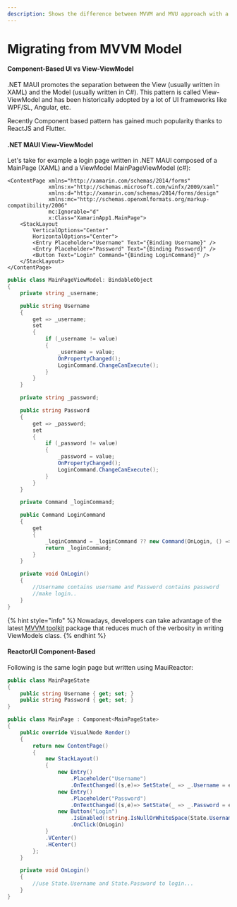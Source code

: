 ```yaml
---
description: Shows the difference between MVVM and MVU approach with a practical example
---
```


# Migrating from MVVM Model

#### Component-Based UI vs View-ViewModel

.NET MAUI promotes the separation between the View (usually written in XAML) and the Model (usually written in C#). This pattern is called View-ViewModel and has been historically adopted by a lot of UI frameworks like WPF/SL, Angular, etc.&#x20;

Recently Component based pattern has gained much popularity thanks to ReactJS and Flutter.

#### .NET MAUI View-ViewModel

Let's take for example a login page written in .NET MAUI composed of a MainPage (XAML) and a ViewModel MainPageViewModel (c#):

```markup
<ContentPage xmlns="http://xamarin.com/schemas/2014/forms"
             xmlns:x="http://schemas.microsoft.com/winfx/2009/xaml"
             xmlns:d="http://xamarin.com/schemas/2014/forms/design"
             xmlns:mc="http://schemas.openxmlformats.org/markup-compatibility/2006"
             mc:Ignorable="d"
             x:Class="XamarinApp1.MainPage">
    <StackLayout
        VerticalOptions="Center"
        HorizontalOptions="Center">
        <Entry Placeholder="Username" Text="{Binding Username}" />
        <Entry Placeholder="Password" Text="{Binding Password}" />
        <Button Text="Login" Command="{Binding LoginCommand}" />
    </StackLayout>
</ContentPage>
```

```csharp
public class MainPageViewModel: BindableObject
{
    private string _username;

    public string Username
    {
        get => _username;
        set
        {
            if (_username != value)
            {
                _username = value;
                OnPropertyChanged();
                LoginCommand.ChangeCanExecute();
            }
        }
    }

    private string _password;

    public string Password
    {
        get => _password;
        set
        {
            if (_password != value)
            {
                _password = value;
                OnPropertyChanged();
                LoginCommand.ChangeCanExecute();
            }
        }
    }

    private Command _loginCommand;

    public Command LoginCommand
    {
        get
        {
            _loginCommand = _loginCommand ?? new Command(OnLogin, () => !string.IsNullOrWhiteSpace(Username) && !string.IsNullOrWhiteSpace(Password));
            return _loginCommand;
        }
    }

    private void OnLogin()
    {
        //Username contains username and Password contains password
        //make login..
    }
}

```

{% hint style="info" %}
Nowadays, developers can take advantage of the latest [MVVM toolkit](https://learn.microsoft.com/en-us/windows/communitytoolkit/mvvm/introduction) package that reduces much of the verbosity in writing ViewModels class.
{% endhint %}

#### ReactorUI Component-Based

Following is the same login page but written using MauiReactor:

```csharp
public class MainPageState
{
    public string Username { get; set; }
    public string Password { get; set; }
}

public class MainPage : Component<MainPageState>
{
    public override VisualNode Render()
    {
        return new ContentPage()
        {
            new StackLayout()
            {
                new Entry()
                    .Placeholder("Username")
                    .OnTextChanged((s,e)=> SetState(_ => _.Username = e.NewTextValue)),
                new Entry()
                    .Placeholder("Password")
                    .OnTextChanged((s,e)=> SetState(_ => _.Password = e.NewTextValue)),
                new Button("Login")
                    .IsEnabled(!string.IsNullOrWhiteSpace(State.Username) && !string.IsNullOrWhiteSpace(State.Password))
                    .OnClick(OnLogin)
            }
            .VCenter()
            .HCenter()
        };
    }

    private void OnLogin()
    {
        //use State.Username and State.Password to login...
    }
}
```
